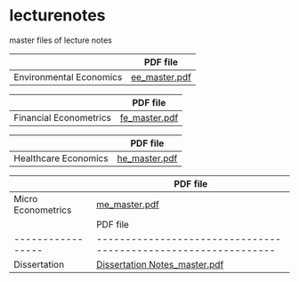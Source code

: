 # lecturenotes
master files of lecture notes

|                 | PDF file                                                      | 
|-----------------|---------------------------------------------------------------|
| Environmental Economics | [ee_master.pdf](https://nbviewer.org/github/oddish3/lecturenotes/blob/master/environment-econ_master.pdf) | 

|                 | PDF file                                                      |
|-----------------|---------------------------------------------------------------|
| Financial Econometrics | [fe_master.pdf](https://nbviewer.org/github/oddish3/lecturenotes/blob/master/financial-econ_master.pdf) |

|                 | PDF file                                                      |
|-----------------|---------------------------------------------------------------|
| Healthcare Economics | [he_master.pdf](https://nbviewer.org/github/oddish3/lecturenotes/blob/master/health-econ_master.pdf) |

|                 | PDF file                                                      |
|-----------------|---------------------------------------------------------------|
| Micro Econometrics | [me_master.pdf](https://nbviewer.org/github/oddish3/lecturenotes/blob/master/micro-econ_master.pdf) |
|                 | PDF file                                                      |
|-----------------|---------------------------------------------------------------|
| Dissertation | [Dissertation Notes_master.pdf](https://nbviewer.org/github/oddish3/lecturenotes/blob/master/notes_master.pdf) |
